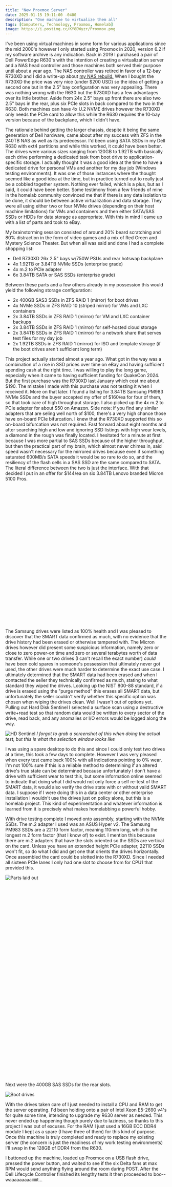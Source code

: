 ```yaml
---
title: "New Proxmox Server"
date: 2025-01-15 19:11:00 -0400
description: "One machine to virtualize them all"
tags: [Computers, Technology, Proxmox, Homelab]
image: https://i.postimg.cc/KY8DWyzr/Proxmox.png
---
```


<style>
    .div25 {
        float:left;
        padding: 10px 8px;
        height:150px;
        width:25%;
        overflow:hidden;   
    }
    .div33 {
        float:left;
        padding: 10px 8px;
        height:175px;
        width:33%;
        overflow:hidden;
        }
    .div50 {
        float:left;
        padding: 10px 8px;
        height:200px;
        width:50%;
        overflow:hidden;
        }
    .flex33{
        padding-top: 35px;
        padding-left: 8px;
        padding-right: 8px;
        height: 175px;
    }
    .clear {
        clear:both;
        height:1.2em;
        margin-bottom:-1px;
    }
</style>

I've been using virtual machines in some form for various applications since the mid 2000's however I only started using Proxmox in 2020, version 6.2 if my software archive is any indication.  Back in 2019 I purchased a pair of Dell PowerEdge R630's with the intention of creating a virtualization server and a NAS head controller and those machines both served their purpose until about a year ago.  The NAS controller was retired in favor of a 12-bay R730XD and I did a write-up about [my NAS rebuild.](../240TB-NAS)  When I bought the R730XD the price was very nice (under $200 USD) so the idea of getting a second one but in the 2.5" bay configuration was very appealing.  There was nothing wrong with the R630 but the R730XD has a few advantages over its little brother.  Aside from 24x 2.5" bays up front there are also two 2.5" bays in the rear, plus six PCIe slots in back compared to the two in the R630.  Both machines can have 4x U.2 NVME drives however the R730XD only needs the PCIe card to allow this while the R630 requires the 10-bay version because of the backplane, which I didn't have.

The rationale behind getting the larger chassis, despite it being the same generation of Dell hardware, came about after my success with ZFS in the 240TB NAS as well as its predecessor.  I'd been using SATA SSDs in my Dell R630 with ext4 partitions and while this worked, it could have been better.  The drives were various sizes ranging from 120GB to 1.92TB with basically each drive performing a dedicated task from boot drive to application-specific storage.  I actually thought it was a good idea at the time to have a dedicated drive for personal VMs and another for my day job (Windows testing environments).  It was one of those instances where the thought seemed like a good idea at the time, but in practice turned out to really just be a cobbled together system.  Nothing ever failed, which is a plus, but as I said, it could have been better.  Some testimony from a few friends of mine in the homelab community convinced me that if there is any data isolation to be done, it should be between active virtualization and data storage.  They were all using either two or four NVMe drives (depending on their host machine limitations) for VMs and containers and then either SATA/SAS SSDs or HDDs for data storage as appropriate.  With this in mind I came up with a list of parts and took to eBay.

My brainstorming session consisted of around 20% beard scratching and 80% distraction in the form of video games and a mix of Red Green and Mystery Science Theater.  But when all was said and done I had a complete shopping list:

- Dell R730XD 26x 2.5" bays w/750W PSUs and rear hotswap backplane
- 4x 1.92TB or 3.84TB NVMe SSDs (enterprise grade)
- 4x m.2 to PCIe adapter
- 6x 3.84TB SATA or SAS SSDs (enterprise  grade)

Between these parts and a few others already in my possession this would yield the following storage configuration:
- 2x 400GB SAS3 SSDs in ZFS RAID 1 (mirror) for boot drives
- 4x NVMe SSDs in ZFS RAID 10 (striped mirror) for VMs and LXC containers
- 2x 3.84TB SSDs in ZFS RAID 1 (mirror) for VM and LXC container backups
- 2x 3.84TB SSDs in ZFS RAID 1 (mirror) for self-hosted cloud storage
- 2x 3.84TB SSDs in ZFS RAID 1 (mirror) for a network share that serves test files for my day job
- 2x 1.92TB SSDs in ZFS RAID 1 (mirror) for ISO and template storage (if the boot drives aren't sufficient long term)

This project actually started almost a year ago.  What got in the way was a combination of a rise in SSD prices over time on eBay and having sufficient spending cash at the right time.  I was willing to play the long game, especially when it came to having sufficient funding for QuakeCon 2024.  But the first purchase was the R730XD last January which cost me about $190.  The mistake I made with this purchase was not testing it when I received it.  More on that later.  I found a listing for 3.84TB Samsung PM983 NVMe SSDs and the buyer accepted my offer of $160/ea for four of them, so that took care of high throughput storage.  I also picked up the 4x m.2 to PCIe adapter for about $50 on Amazon.  Side note: if you find any similar adapters that are seling well north of $100, there's a very high chance those have on-board PCIe bifurcation.  I knew that the R730XD supported this so on-board bifurcation was not required.  Fast forward about eight months and after searching high and low and ignoring SSD listings with high wear levels, a diamond in the rough was finally located.  I hesitated for a minute at first because I was more partial to SAS SSDs because of the higher throughput, but then the practical part of my brain, which almost never chimes in, said speed wasn't necessary for the mirrored drives because even if something saturated 600MB/s SATA speeds it would be so rare to do so, and the resiliency of the flash cells in a SAS SSD are the same compared to SATA.  The literal difference between the two is just the interface.  With that decided I put in an offer for $144/ea on six 3.84TB Lenovo branded Micron 5100 Pros.

<div class="div33"><img src="https://i.postimg.cc/wBtL78w2/r730xd.png" alt=""></div>
<div class="div33 flex33"><img src="https://i.postimg.cc/g2t3zkHr/pm983.jpg" alt=""></div>
<div class="div33"><img src="https://i.postimg.cc/vZT6Nwwy/5100Pro.jpg" alt=""></div>
<div class="clear"></div>

The Samsung drives were listed as 100% health and I was pleased to discover that the SMART data confirmed as much, with no evidence that the drive history had been erased or otherwise tampered with.  The Micron drives however did present some suspicious information, namely zero or close to zero power-on time and zero or several terabytes worth of data transfer.  While one or two drives (I can't recall the exact number) *could* have been cold spares in someone's possession that ultimately never got used, the other drives were much harder to determine the exact use case.  I ultimately determined that the SMART data had been erased and when I contacted the seller they technically confirmed as much, stating to what standard they wiped the drives.  Looking up the NIST 800-88 standard, if a drive is erased using the "purge method" this erases all SMART data, but unfortunately the seller couldn't verify whether this specific option was chosen when wiping the drives clean.  Well I wasn't out of options yet.  Pulling out Hard Disk Sentinel I selected a surface scan using a destructive write+read test so that random data would be written to every sector of the drive, read back, and any anomalies or I/O errors would be logged along the way.

![HD Sentinel](https://i.postimg.cc/rsh5DV2h/HDSentinel.png)
*<i>I forgot to grab a screenshot of this when doing the actual test, but this is what the selection window looks like</i>*

I was using a spare desktop to do this and since I could only test two drives at a time, this took a few days to complete.  However I was very pleased when every test came back 100% with all indications pointing to 0% wear.  I'm not 100% sure if this is a reliable method to determining if an altered drive's true state can be determined because unfortunately I don't have a drive with sufficient wear to test this, but some information online seemed to indicate that doing what I did would not only force a self re-test of the SMART data, it would also verify the drive state with or without valid SMART data.  I suppose if I were doing this in a data center or other enterprise installation I wouldn't use the drives just on policy alone, but this is a homelab project.  This kind of experimentation and whatever information is learned from it is precisely what makes homelabbing a powerful hobby.

With drive testing complete I moved onto assembly, starting with the NVMe SSDs.  The m.2 adapter I used was an ASUS Hyper v2.  The Samsung PM983 SSDs are a 22110 form factor, meaning 110mm long, which is the longest m.2 form factor (that I know of) to exist.  I mention this because there are m.2 adapters that have the slots oriented so the SSDs are vertical on the card.  Unless you have an extended height PCIe adapter, 22110 SSDs won't fit, so do what I did and get one that orients the drives horizontally.  Once assembled the card could be slotted into the R730XD.  Since I needed all sixteen PCIe lanes I only had one slot to choose from for CPU1 that provided this.

![Parts laid out](https://i.postimg.cc/PfWC2zNd/IMG-20241230-015358.jpg)
<div class="div33"><img src="https://i.postimg.cc/XvHkmYtV/IMG-20241231-170854-2.jpg" alt=""></div>
<div class="div33"><img src="https://i.postimg.cc/bwq0vnhy/IMG-20241231-171321.jpg" alt=""></div>
<div class="div33"><img src="https://i.postimg.cc/DyrdFgRp/IMG-20241231-172122.jpg" alt=""></div>
<div class="div33"><img src="https://i.postimg.cc/52pBQt4w/IMG-20241231-172338.jpg" alt=""></div>
<div class="div33"><img src="https://i.postimg.cc/SKsW6pRH/IMG-20241231-172902.jpg" alt=""></div>
<div class="div33"><img src="https://i.postimg.cc/76J0RMgV/IMG-20241231-173032.jpg" alt=""></div>
<div class="clear"></div>

Next were the 400GB SAS SSDs for the rear slots.

![Boot drives](https://i.postimg.cc/7hv0rG9y/IMG-20241231-173038.jpg)

With the drives taken care of I just needed to install a CPU and RAM to get the server operating.  I'd been holding onto a pair of Intel Xeon E5-2690 v4's for quite some time, intending to upgrade my R630 server as needed.  This never ended up happening though purely due to laziness, so thanks to this project I was out of excuses.  For the RAM I just used a 16GB ECC DDR4 module I kept as a spare (I have three of them) for this kind of purpose.  Once this machine is truly completed and ready to replace my existing server (the concern is just the readiness of my work testing environments) I'll swap in the 128GB of DDR4 from the R630.

I buttoned up the machine, loaded up Proxmox on a USB flash drive, pressed the power button, and waited to see if the six Delta fans at max RPM would send anything flying around the room during POST.  After the Dell Lifecycle Controller finished its lengthy tests it then proceeded to boo-- waaaaaaaaaiiiiit...

<div class="div33"><img src="https://i.postimg.cc/9XTytbXX/IMG-20241231-184626-2.jpg" alt=""></div>
<div class="div33"><img src="https://i.postimg.cc/9FhZx9zd/IMG-20241231-185702-2.jpg" alt=""></div>
<div class="div33 flex33"><img src="https://i.postimg.cc/nzyjP3f1/WTSLana.png" alt=""></div>
<div class="clear"></div>

Remember when I said not testing the R730XD after buying it would come back to bite me?  Yeah, this turned out to be a real headache.  As the UEFI stated in the picture, iDRAC (Dell's integrated Remote Access Controller) couldn't be initialized and for all of my efforts I couldn't figure out why.  It wasn't manually disabled in the UEFI setup and resetting the CMOS and every other related setting proved futile.  What was worse is iDRAC is part of the motherboard, not a separate module like the older Dell systems.  So if iDRAC fails, which it had in my case, the entire motherboard needed to be replaced.  Fantabulous!  Color me impatient and cranky, but I didn't want to wait a week for a replacement to arrive off eBay, mainly because I was really hoping to have this machine done by the time I returned to work after Christmas break.  *sigh* When life gives you lemons, I guess.

$52 and a week later I was in possession of an identical motherboard, except that the iDRAC module worked.  I'd never swapped a server motherboard before, but the experience wasn't that daunting, especially after watching a tutorial on the process.  Really the hardest part was just removing some of the plastic cable management pieces and once that was done it was just unplugging cables and then sliding the motherboard to the front of the case to release it.  What I found kind of interesting is it didn't really sink in how large these boards really were until I pulled the old one out of the case.  I didn't have a banana on hand for scale so a red chip clip will have to suffice.  The whole process only took about twenty minutes.

<div class="div33"><img src="https://i.postimg.cc/7Zb37kfd/IMG-20250106-122052-2.jpg" alt=""></div>
<div class="div33"><img src="https://i.postimg.cc/x17K34mC/IMG-20250106-122134-2.jpg" alt=""></div>
<div class="div33"><img src="https://i.postimg.cc/Pqw13QbM/IMG-20250106-130640-2.jpg" alt=""></div>
<div class="clear"></div>

When the machine powered up I could tell from the fan noise alone that things were working this time because previously they ramped up to 100% and stayed there, but this time they slowed down after the initial ramp.  Prior to installing Proxmox I made sure that the Dell PERC controller was set to HBA mode instead of RAID so that the drives would be passed through to the operating system.

<div class="div50"><img src="https://i.postimg.cc/yNZrm9kM/IMG_20250106_150453-2.jpg" alt=""></div>
<div class="div50"><img src="https://i.postimg.cc/wjPGRFT5/IMG_20250106_150503-2.jpg" alt=""></div>
<div class="clear"></div>

I also opted to set the boot mode to UEFI instead of BIOS.  With that out of the way I could *finally* install Proxmox.  The installation process was very quick, maybe six or seven minutes start to finish.  After accepting the license agrement I was asked which drive to use for installation.  If I were doing a single drive I'd just pick it from the list, but since I wanted to create a ZFS mirror I chose the Options button, selected ZFS RAID 1, and then selected the two 400GB SSDs for the mirror.  After that it was just root password and email address setup and waiting for the installation to finish.  Once completed and the machine rebooted I was presented with the terminal login screen and an IP address indicating everything was successful and that the web UI was up and running.

<div class="div25"><img src="https://i.postimg.cc/52nfhhg4/IMG_20250107_191133-2.jpg" alt=""></div>
<div class="div25"><img src="https://i.postimg.cc/FRXCDRS7/IMG_20250106_152636-2.jpg" alt=""></div>
<div class="div25"><img src="https://i.postimg.cc/K8ZZsGnp/IMG_20250107_191234.jpg" alt=""></div>
<div class="div25"><img src="https://i.postimg.cc/6QPt3CFF/IMG_20250107_191254-2.jpg" alt=""></div>
<div class="div25"><img src="https://i.postimg.cc/Jh0RMpYb/IMG_20250107_191330-2.jpg" alt=""></div>
<div class="div25"><img src="https://i.postimg.cc/BbT0MktG/IMG_20250107_191404-2.jpg" alt=""></div>
<div class="div25"><img src="https://i.postimg.cc/YCqHzXHJ/IMG_20250107_191444-2.jpg" alt=""></div>
<div class="div25"><img src="https://i.postimg.cc/VLFwtx3q/IMG_20250107_192137-2.jpg" alt=""></div>
<div class="clear"></div>

When I logged into the web UI using the IP from the terminal I was presented with what I'd be longing to see for a whole week:

![First Login](https://i.postimg.cc/hj21FPwD/First-Login.png)

I love Dark Mode with anything, but I didn't specifically realize how appealing Discord's dark theme until someone nearly two years ago told me about the Discord Dark theme for Proxmox.  This involved running the following command taken from the [PVEDiscordDark](https://github.com/Weilbyte/PVEDiscordDark) Github repo:

```bash
bash <(curl -s https://raw.githubusercontent.com/Weilbyte/PVEDiscordDark/master/PVEDiscordDark.sh ) install
```

<div class="div33"><img src="https://i.postimg.cc/13FBgSgB/Discord-Theme-Command.png" alt=""></div>
<div class="div33"><img src="https://i.postimg.cc/QMrb1z13/Discord-Theme-Installed.png" alt=""></div>
<div class="div33"><img src="https://i.postimg.cc/k5Fycyvt/Discord-Theme-Running.png" alt=""></div>
<div class="clear"></div>

I also used the command below from the [pve-nag-buster](https://github.com/foundObjects/pve-nag-buster/) Github repo to disable the warning about not having an enterprise subscription that appears on every login.  Then for good measure I disabled the enterprise update repository so that system updates wouldn't encounter any snags when running `apt-update`.

```bash
wget https://raw.githubusercontent.com/foundObjects/pve-nag-buster/master/install.sh
bash install.sh
```

Refreshing the browser window with a cleared cache showed the Discord dark theme working and I wasn't warned about the lack of subscription.  Excellent!  Now to configure my storage.

Creating the ZFS pools was very easy: select the node (pve in my case), choose ZFS under Disks, click Create ZFS, choose your configuration and disks, and then it's done.  As mentioned earlier, the plan was to create a striped mirror (RAID 10) of the four NVMe drives and then mirrors (RAID 1) of the remaining SATA SSDs.

<div class="div33"><img src="https://i.postimg.cc/fT9mCKwT/ZFS-Select.png" alt=""></div>
<div class="div33"><img src="https://i.postimg.cc/VNRjMkzq/ZFS-Create-Button.png" alt=""></div>
<div class="div33"><img src="https://i.postimg.cc/4d2VL27n/ZFS-Create-Config.png" alt=""></div>
<div class="div33"><img src="https://i.postimg.cc/nrs76KB2/ZFS-Create-Mirror.png" alt=""></div>
<div class="div33"><img src="https://i.postimg.cc/3r6226Qc/ZFS-Create-Progress.png" alt=""></div>
<div class="div33"><img src="https://i.postimg.cc/0jLmx6Cs/ZFS-Mostly-Done.png" alt=""></div>
<div class="clear"></div>

One thing to note is that (at least in Proxmox) ZFS directories only support VMs and LXC containers.  If you want to put anything else in them you need to create a directory inside the pool which can then be configured for additional content.  To do this select Datacenter in the left-hand pane, then select Storage from the middle pane, and finally the Add dropdown menu followed by Directory.

<div class="div50"><img src="https://i.postimg.cc/4NS3qpLY/ZFS-Add-Directory2.png" alt=""></div>
<div class="div50"><img src="https://i.postimg.cc/pTLKBMdg/ZFS-Add-Directory.png" alt=""></div>
<div class="clear"></div>

For my needs this needed to be done with my Backups pool so that I could select it from the storage list in Proxmox when doing VM and container backups.  While I probably didn't need to do this with my self-hosted cloud storage and work test files drives, I did it anyway just in case I ran into trouble with rsync or something unforeseen in the future.  

Speaking of rsync the next step was transferring my VM and container backups, cloud and work files, ISO images, and CT templates, from the old server to the new one.  Once I verified the correct paths on both servers I ran the following command from the old server:

```bash
rsync -aP [file/foldername] root@[IP of new server]:/[path]/
```

When doing batches of files I found using partial filenames with a wildcard (*) was very efficient.  Since I was scrapping the backups for my Win11 test environments (they had problems unrelated to Proxmox and needed to be rebuilt from scratch) it was easier for me keep track of things by just copying things in batches rather than the entire folder and picking through things later.

<div class="div33"><img src="https://i.postimg.cc/ZKBFgmLm/VMA-Transfer.png" alt=""></div>
<div class="div33"><img src="https://i.postimg.cc/CKYGzqpM/VMA-Transfer-All.png" alt=""></div>
<div class="div33"><img src="https://i.postimg.cc/GmvPLjNS/VMA-Transfer-Success.png" alt=""></div>
<div class="clear"></div>

For the containers I created fresh backups in addition to my original ones so I could just create a container, restore the backup, and then all settings plus the state of the container would be restored without interruption.  The same was also true for two of the VMs that I opted to migrate.  With the backup files in place I could then start creating LXC containers and VMs.

<div class="div33"><img src="https://i.postimg.cc/T3vm4Dwj/Create-LXC.png" alt=""></div>
<div class="div33"><img src="https://i.postimg.cc/9QPT5QR6/Create-LXC-Config.png" alt=""></div>
<div class="div33"><img src="https://i.postimg.cc/pXpqHzRg/Create-LXC-Template.png" alt=""></div>
<div class="div33"><img src="https://i.postimg.cc/sXxZhP6z/Create-LXC-Disks.png" alt=""></div>
<div class="div33"><img src="https://i.postimg.cc/3wKGKQ2d/Create-LXC-CPU.png" alt=""></div>
<div class="div33"><img src="https://i.postimg.cc/7hQ9zYMs/Create-LXC-Memory.png" alt=""></div>
<div class="div33"><img src="https://i.postimg.cc/NGNpSpq6/Create-LXC-Network.png" alt=""></div>
<div class="div33"><img src="https://i.postimg.cc/k5fbGYyw/Create-LXC-Confirm.png" alt=""></div>
<div class="div33"><img src="https://i.postimg.cc/T3vm4Dwj/Create-LXC.png" alt=""></div>
<div class="clear"></div>

Once a container or VM was created I could then change the name of the migrated backup files to match the ID number of the new one, and then everything would appear in the Backups section.

<div class="div33"><img src="https://i.postimg.cc/BbtcJf9x/Restore-Selection.png" alt=""></div>
<div class="div33"><img src="https://i.postimg.cc/Qt8JnWfY/Restore-Options.png" alt=""></div>
<div class="div33"><img src="https://i.postimg.cc/c15BXCwT/Restore-Complete.png" alt=""></div>
<div class="clear"></div>

The restoration process was the same for both VMs and containers.  A tiny footnote is that when restoring from a backup while you can override the configured resources from the backup, you can't change anything regarding the storage.  So you can change the CPU socket/core counts and RAM amount, but if you need more storage space you'll need to restore and then change the virtual disk size afterward.  This was one of the reasons I ditched the backups for my Windows 11 VMs, I was nearly out of drive space inside the VM.  If it weren't for other issues I was having due to unrelated causes, I would have restored and then expanded the virtual disk.  Also unrelated, I wanted to experiment with some self-hosted remote control software because screw TeamViewer and AnyDesk.  More on that in a future post.

And on that bombshell (in the voice of Jeremy Clarkson) this post has reached the end.  I'm very pleased with the results and it was a fun build.  I have a decent amount of experience with Proxmox, though I'm hardly an expert, but I learned more than I expected, and as a bonus (read: for the lulz) I can now add Dell PowerEdge motherboard swapping to my list of skills.  Once I'm done with the new Windows test environments for work it'll be time to shut down the old server for good and then rack the new one.  But in the coming weeks I want to mess around with some new self-hosted stuff, namely the aforementioned remote control software, so that should prompt me to make at least a couple posts on my adventures.  For now, time to finish those Windows VMs (to the Windows haters, I don't blame you, just remember these are for my day job) and then call it truly done.  See ya around the Internetz.